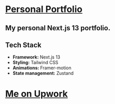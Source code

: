# [Personal Portfolio](https://vasyldev.cc)

## My personal Next.js 13 portfolio.

## Tech Stack

-   **Framework:** Next.js 13
-   **Styling:** Tailwind CSS
-   **Animations:** Framer-motion
-   **State management:** Zustand

# [Me on Upwork](https://www.upwork.com/freelancers/~015c1b113a62e11b13)
